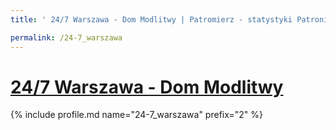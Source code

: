 ```yaml
---
title: ' 24/7 Warszawa - Dom Modlitwy | Patromierz - statystyki Patronite.pl'

permalink: /24-7_warszawa
---
```


# [ 24/7 Warszawa - Dom Modlitwy](https://patronite.pl/24-7_warszawa)

{% include profile.md name="24-7_warszawa" prefix="2" %}
